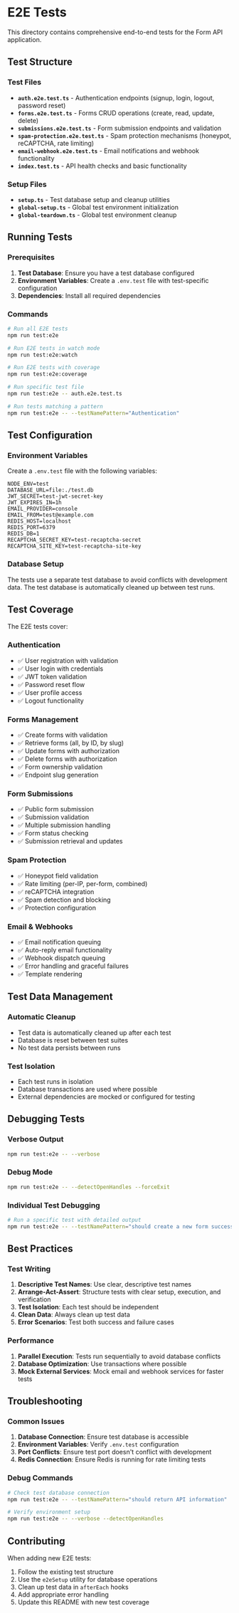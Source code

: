 # E2E Tests

This directory contains comprehensive end-to-end tests for the Form API application.

## Test Structure

### Test Files

- **`auth.e2e.test.ts`** - Authentication endpoints (signup, login, logout, password reset)
- **`forms.e2e.test.ts`** - Forms CRUD operations (create, read, update, delete)
- **`submissions.e2e.test.ts`** - Form submission endpoints and validation
- **`spam-protection.e2e.test.ts`** - Spam protection mechanisms (honeypot, reCAPTCHA, rate limiting)
- **`email-webhook.e2e.test.ts`** - Email notifications and webhook functionality
- **`index.test.ts`** - API health checks and basic functionality

### Setup Files

- **`setup.ts`** - Test database setup and cleanup utilities
- **`global-setup.ts`** - Global test environment initialization
- **`global-teardown.ts`** - Global test environment cleanup

## Running Tests

### Prerequisites

1. **Test Database**: Ensure you have a test database configured
2. **Environment Variables**: Create a `.env.test` file with test-specific configuration
3. **Dependencies**: Install all required dependencies

### Commands

```bash
# Run all E2E tests
npm run test:e2e

# Run E2E tests in watch mode
npm run test:e2e:watch

# Run E2E tests with coverage
npm run test:e2e:coverage

# Run specific test file
npm run test:e2e -- auth.e2e.test.ts

# Run tests matching a pattern
npm run test:e2e -- --testNamePattern="Authentication"
```

## Test Configuration

### Environment Variables

Create a `.env.test` file with the following variables:

```env
NODE_ENV=test
DATABASE_URL=file:./test.db
JWT_SECRET=test-jwt-secret-key
JWT_EXPIRES_IN=1h
EMAIL_PROVIDER=console
EMAIL_FROM=test@example.com
REDIS_HOST=localhost
REDIS_PORT=6379
REDIS_DB=1
RECAPTCHA_SECRET_KEY=test-recaptcha-secret
RECAPTCHA_SITE_KEY=test-recaptcha-site-key
```

### Database Setup

The tests use a separate test database to avoid conflicts with development data. The test database is automatically cleaned up between test runs.

## Test Coverage

The E2E tests cover:

### Authentication
- ✅ User registration with validation
- ✅ User login with credentials
- ✅ JWT token validation
- ✅ Password reset flow
- ✅ User profile access
- ✅ Logout functionality

### Forms Management
- ✅ Create forms with validation
- ✅ Retrieve forms (all, by ID, by slug)
- ✅ Update forms with authorization
- ✅ Delete forms with authorization
- ✅ Form ownership validation
- ✅ Endpoint slug generation

### Form Submissions
- ✅ Public form submission
- ✅ Submission validation
- ✅ Multiple submission handling
- ✅ Form status checking
- ✅ Submission retrieval and updates

### Spam Protection
- ✅ Honeypot field validation
- ✅ Rate limiting (per-IP, per-form, combined)
- ✅ reCAPTCHA integration
- ✅ Spam detection and blocking
- ✅ Protection configuration

### Email & Webhooks
- ✅ Email notification queuing
- ✅ Auto-reply email functionality
- ✅ Webhook dispatch queuing
- ✅ Error handling and graceful failures
- ✅ Template rendering

## Test Data Management

### Automatic Cleanup

- Test data is automatically cleaned up after each test
- Database is reset between test suites
- No test data persists between runs

### Test Isolation

- Each test runs in isolation
- Database transactions are used where possible
- External dependencies are mocked or configured for testing

## Debugging Tests

### Verbose Output

```bash
npm run test:e2e -- --verbose
```

### Debug Mode

```bash
npm run test:e2e -- --detectOpenHandles --forceExit
```

### Individual Test Debugging

```bash
# Run a specific test with detailed output
npm run test:e2e -- --testNamePattern="should create a new form successfully" --verbose
```

## Best Practices

### Test Writing

1. **Descriptive Test Names**: Use clear, descriptive test names
2. **Arrange-Act-Assert**: Structure tests with clear setup, execution, and verification
3. **Test Isolation**: Each test should be independent
4. **Clean Data**: Always clean up test data
5. **Error Scenarios**: Test both success and failure cases

### Performance

1. **Parallel Execution**: Tests run sequentially to avoid database conflicts
2. **Database Optimization**: Use transactions where possible
3. **Mock External Services**: Mock email and webhook services for faster tests

## Troubleshooting

### Common Issues

1. **Database Connection**: Ensure test database is accessible
2. **Environment Variables**: Verify `.env.test` configuration
3. **Port Conflicts**: Ensure test port doesn't conflict with development
4. **Redis Connection**: Ensure Redis is running for rate limiting tests

### Debug Commands

```bash
# Check test database connection
npm run test:e2e -- --testNamePattern="should return API information"

# Verify environment setup
npm run test:e2e -- --verbose --detectOpenHandles
```

## Contributing

When adding new E2E tests:

1. Follow the existing test structure
2. Use the `e2eSetup` utility for database operations
3. Clean up test data in `afterEach` hooks
4. Add appropriate error handling
5. Update this README with new test coverage
